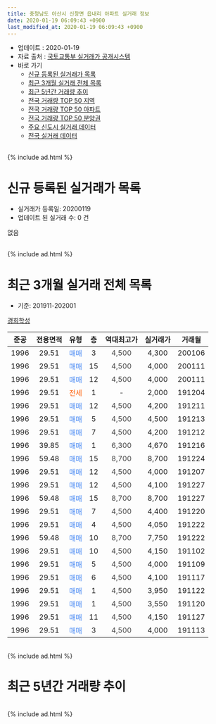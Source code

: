 ```yaml
---
title: 충청남도 아산시 신창면 읍내리 아파트 실거래 정보
date: 2020-01-19 06:09:43 +0900
last_modified_at: 2020-01-19 06:09:43 +0900
---
```


* 업데이트 : 2020-01-19
* 자료 출처 : [국토교통부 실거래가 공개시스템](http://rt.molit.go.kr)
* 바로 가기
    * [신규 등록된 실거래가 목록](#신규-등록된-실거래가-목록)
    * [최근 3개월 실거래 전체 목록](#최근-3개월-실거래-전체-목록)
    * [최근 5년간 거래량 추이](#최근-5년간-거래량-추이)
    * [전국 거래량 TOP 50 지역](https://apt-info.github.io/apt-trade-info/최근-3개월-전국에서-가장-거래가-많이-발생한-지역)
    * [전국 거래량 TOP 50 아파트](https://apt-info.github.io/apt-trade-info/최근-3개월-전국에서-가장-거래가-많이-발생한-아파트)
    * [전국 거래량 TOP 50 분양권](https://apt-info.github.io/apt-trade-info/최근-3개월-전국에서-가장-거래가-많이-발생한-분양권)
    * [주요 신도시 실거래 데이터](https://apt-info.github.io/apt-trade-info/주요-신도시)
    * [전국 실거래 데이터](https://apt-info.github.io/apt-trade-info/전국)
<br>
{% include ad.html %}
<br>

# 신규 등록된 실거래가 목록
* 실거래가 등록일: 20200119
* 업데이트 된 실거래 수: 0 건

없음

<br>
{% include ad.html %}
<br>

# 최근 3개월 실거래 전체 목록
* 기준: 201911-202001


[경희학성](https://search.naver.com/search.naver?query=%EC%B6%A9%EC%B2%AD%EB%82%A8%EB%8F%84+%EC%95%84%EC%82%B0%EC%8B%9C+%EC%8B%A0%EC%B0%BD%EB%A9%B4+%EC%9D%8D%EB%82%B4%EB%A6%AC+%EA%B2%BD%ED%9D%AC%ED%95%99%EC%84%B1)

|준공|전용면적|유형|층|역대최고가|실거래가|거래월|
|:---:|:---:|:---:|:---:|:---:|:---:|:---:|
|1996|29.51|<span style="color:#4285f3">매매</span>|3|<span style="color:#444444">4,500</span>|4,300|200106|
|1996|29.51|<span style="color:#4285f3">매매</span>|15|<span style="color:#444444">4,500</span>|4,000|200111|
|1996|29.51|<span style="color:#4285f3">매매</span>|12|<span style="color:#444444">4,500</span>|4,000|200111|
|1996|29.51|<span style="color:#ff5a00">전세</span>|1|<span style="color:#444444">-</span>|2,000|191204|
|1996|29.51|<span style="color:#4285f3">매매</span>|12|<span style="color:#444444">4,500</span>|4,200|191211|
|1996|29.51|<span style="color:#4285f3">매매</span>|5|<span style="color:#444444">4,500</span>|4,500|191213|
|1996|29.51|<span style="color:#4285f3">매매</span>|7|<span style="color:#444444">4,500</span>|4,200|191212|
|1996|39.85|<span style="color:#4285f3">매매</span>|1|<span style="color:#444444">6,300</span>|4,670|191216|
|1996|59.48|<span style="color:#4285f3">매매</span>|15|<span style="color:#444444">8,700</span>|8,700|191224|
|1996|29.51|<span style="color:#4285f3">매매</span>|12|<span style="color:#444444">4,500</span>|4,000|191207|
|1996|29.51|<span style="color:#4285f3">매매</span>|12|<span style="color:#444444">4,500</span>|4,100|191227|
|1996|59.48|<span style="color:#4285f3">매매</span>|15|<span style="color:#444444">8,700</span>|8,700|191227|
|1996|29.51|<span style="color:#4285f3">매매</span>|7|<span style="color:#444444">4,500</span>|4,400|191220|
|1996|29.51|<span style="color:#4285f3">매매</span>|4|<span style="color:#444444">4,500</span>|4,050|191222|
|1996|59.48|<span style="color:#4285f3">매매</span>|10|<span style="color:#444444">8,700</span>|7,750|191222|
|1996|29.51|<span style="color:#4285f3">매매</span>|10|<span style="color:#444444">4,500</span>|4,150|191102|
|1996|29.51|<span style="color:#4285f3">매매</span>|5|<span style="color:#444444">4,500</span>|4,000|191109|
|1996|29.51|<span style="color:#4285f3">매매</span>|6|<span style="color:#444444">4,500</span>|4,100|191117|
|1996|29.51|<span style="color:#4285f3">매매</span>|1|<span style="color:#444444">4,500</span>|3,950|191122|
|1996|29.51|<span style="color:#4285f3">매매</span>|1|<span style="color:#444444">4,500</span>|3,550|191120|
|1996|29.51|<span style="color:#4285f3">매매</span>|11|<span style="color:#444444">4,500</span>|4,150|191127|
|1996|29.51|<span style="color:#4285f3">매매</span>|3|<span style="color:#444444">4,500</span>|4,000|191113|


<br>
{% include ad.html %}
<br>

# 최근 5년간 거래량 추이


<div style="width:100%;">
    <canvas id="deal_progress" height="200"></canvas>
</div>

<script>
new Chart(document.getElementById("deal_progress"), {
    type: 'line',
    data: {
        labels: ['201501','201502','201503','201504','201505','201506','201507','201508','201509','201510','201511','201512','201601','201602','201603','201604','201605','201606','201607','201608','201609','201610','201611','201612','201701','201702','201703','201704','201705','201706','201707','201708','201709','201710','201711','201712','201801','201802','201803','201804','201805','201806','201807','201808','201809','201810','201811','201812','201901','201902','201903','201904','201905','201906','201907','201908','201909','201910','201911','201912','202001'],
        datasets: [{
            label: '매매',
            pointRadius: 1,
            data: [18, 5, 4, 6, 7, 4, 4, 1, 6, 3, 3, 6, 8, 3, 3, 6, 4, 15, 13, 11, 5, 13, 9, 13, 6, 11, 12, 2, 7, 10, 11, 10, 9, 6, 9, 13, 7, 11, 11, 5, 4, 8, 2, 6, 6, 4, 6, 3, 13, 4, 2, 4, 6, 4, 4, 2, 7, 5, 7, 11, 3],
            borderColor: "rgba(255, 201, 14, 1)",
            backgroundColor: "rgba(255, 201, 14, 0.5)",
            fill: false,
            lineTension: 0
        },{
            label: '전월세',
            pointRadius: 1,
            data: [2, 0, 3, 4, 2, 3, 2, 0, 2, 3, 0, 4, 2, 5, 4, 3, 0, 5, 1, 3, 1, 0, 1, 3, 3, 0, 0, 1, 2, 0, 1, 0, 0, 0, 1, 0, 0, 2, 0, 0, 0, 1, 2, 0, 0, 1, 0, 0, 2, 0, 0, 0, 0, 0, 1, 1, 0, 0, 0, 1, 0],
            borderColor: "rgba(0, 141, 185, 1)",
            backgroundColor: "rgba(0, 141, 185, 0.5)",
            fill: false,
            lineTension: 0
        }
        ]
    },
    options: {
        responsive: true,
        title: {
            display: false
        },
        tooltips: {
            mode: 'index',
            intersect: false
        },
        hover: {
            mode: 'nearest',
            intersect: true
        },
        scales: {
            xAxes: [{
                display: true,
                scaleLabel: {
                    display: true,
                    labelString: '년/월'
                }
            }],
            yAxes: [{
                display: true,
                ticks: {
                    suggestedMin: 0,
                },
                scaleLabel: {
                    display: true,
                    labelString: '실거래 수'
                }
            }]
        }
    }
});

</script>


<br>
{% include ad.html %}
<br>


